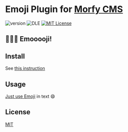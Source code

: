 # Emoji Plugin for [Morfy CMS](http://morfy.org/)

![version](https://img.shields.io/badge/version-1.0.0-brightgreen.svg?style=flat-square "Version")
![DLE](https://img.shields.io/badge/Morfy-2.x-green.svg?style=flat-square "Morfy Version")
[![MIT License](https://img.shields.io/badge/license-MIT-blue.svg?style=flat-square)](https://github.com/pafnuty-morfy-plugins/morfy-plugin-emoji/blob/master/LICENSE)

## :clap::sparkles::rocket: Emooooji!


## Install
See [this instruction](http://morfy.org/documentation/plugins/plugins-installation)

## Usage

[Just use Emoji](http://www.emoji-cheat-sheet.com/) in text :smile:


## License 
[MIT](https://github.com/pafnuty-morfy-plugins/morfy-plugin-emoji/blob/master/LICENSE)
